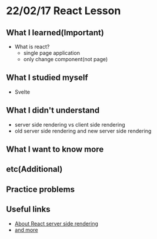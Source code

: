 # 22/02/17 React Lesson

## What I learned(Important)

* What is react?
  * single page application
  * only change component(not page)

## What I studied myself

* Svelte

## What I didn't understand

* server side rendering vs client side rendering
* old server side rendering and new server side rendering

## What I want to know more

## etc(Additional)

## Practice problems

## Useful links

* [About React server side rendering](https://www.popit.kr/react-%EC%84%9C%EB%B2%84%EC%82%AC%EC%9D%B4%EB%93%9C-%EB%A0%8C%EB%8D%94%EB%A7%81/)
* [and more](https://onlyfor-me-blog.tistory.com/387)
